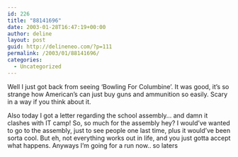 ```yaml
---
id: 226
title: "88141696"
date: 2003-01-28T16:47:19+00:00
author: deline
layout: post
guid: http://delineneo.com/?p=111
permalink: /2003/01/88141696/
categories:
  - Uncategorized
---
```

Well I just got back from seeing &#8216;Bowling For Columbine&#8217;. It was good, it&#8217;s so strange how American&#8217;s can just buy guns and ammunition so easily. Scary in a way if you think about it.
  
Also today I got a letter regarding the school assembly&#8230; and damn it clashes with IT camp! So, so much for the assembly hey? I would&#8217;ve wanted to go to the assembly, just to see people one last time, plus it would&#8217;ve been sorta cool. But eh, not everything works out in life, and you just gotta accept what happens. Anyways I&#8217;m going for a run now.. so laters